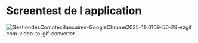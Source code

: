 
# Screentest de l application

![GestiondesComptesBancaires-GoogleChrome2025-11-0109-50-29-ezgif com-video-to-gif-converter](https://github.com/user-attachments/assets/f734e157-0093-4d8a-8ffd-3bca05ab014f)
